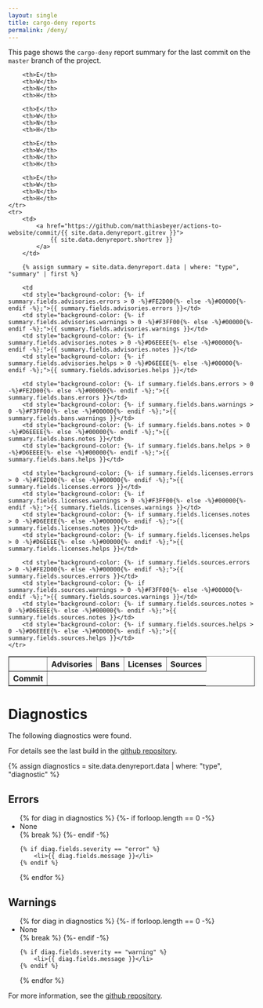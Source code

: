 ```yaml
---
layout: single
title: cargo-deny reports
permalink: /deny/
---
```


This page shows the `cargo-deny` report summary for the last commit
on the `master` branch of the project.

<table border="1">
    <tr>
        <th></th>
        <th colspan="4">Advisories</th>
        <th colspan="4">Bans</th>
        <th colspan="4">Licenses</th>
        <th colspan="4">Sources</th>
    </tr>
    <tr>
        <th>Commit</th>

        <th>E</th>
        <th>W</th>
        <th>N</th>
        <th>H</th>

        <th>E</th>
        <th>W</th>
        <th>N</th>
        <th>H</th>

        <th>E</th>
        <th>W</th>
        <th>N</th>
        <th>H</th>

        <th>E</th>
        <th>W</th>
        <th>N</th>
        <th>H</th>
    </tr>
    <tr>
        <td>
            <a href="https://github.com/matthiasbeyer/actions-to-website/commit/{{ site.data.denyreport.gitrev }}">
                {{ site.data.denyreport.shortrev }}
            </a>
        </td>

        {% assign summary = site.data.denyreport.data | where: "type", "summary" | first %}

        <td
        <td style="background-color: {%- if summary.fields.advisories.errors > 0 -%}#FE2D00{%- else -%}#00000{%- endif -%};">{{ summary.fields.advisories.errors }}</td>
        <td style="background-color: {%- if summary.fields.advisories.warnings > 0 -%}#F3FF00{%- else -%}#00000{%- endif -%};">{{ summary.fields.advisories.warnings }}</td>
        <td style="background-color: {%- if summary.fields.advisories.notes > 0 -%}#D6EEEE{%- else -%}#00000{%- endif -%};">{{ summary.fields.advisories.notes }}</td>
        <td style="background-color: {%- if summary.fields.advisories.helps > 0 -%}#D6EEEE{%- else -%}#00000{%- endif -%};">{{ summary.fields.advisories.helps }}</td>

        <td style="background-color: {%- if summary.fields.bans.errors > 0 -%}#FE2D00{%- else -%}#00000{%- endif -%};">{{ summary.fields.bans.errors }}</td>
        <td style="background-color: {%- if summary.fields.bans.warnings > 0 -%}#F3FF00{%- else -%}#00000{%- endif -%};">{{ summary.fields.bans.warnings }}</td>
        <td style="background-color: {%- if summary.fields.bans.notes > 0 -%}#D6EEEE{%- else -%}#00000{%- endif -%};">{{ summary.fields.bans.notes }}</td>
        <td style="background-color: {%- if summary.fields.bans.helps > 0 -%}#D6EEEE{%- else -%}#00000{%- endif -%};">{{ summary.fields.bans.helps }}</td>

        <td style="background-color: {%- if summary.fields.licenses.errors > 0 -%}#FE2D00{%- else -%}#00000{%- endif -%};">{{ summary.fields.licenses.errors }}</td>
        <td style="background-color: {%- if summary.fields.licenses.warnings > 0 -%}#F3FF00{%- else -%}#00000{%- endif -%};">{{ summary.fields.licenses.warnings }}</td>
        <td style="background-color: {%- if summary.fields.licenses.notes > 0 -%}#D6EEEE{%- else -%}#00000{%- endif -%};">{{ summary.fields.licenses.notes }}</td>
        <td style="background-color: {%- if summary.fields.licenses.helps > 0 -%}#D6EEEE{%- else -%}#00000{%- endif -%};">{{ summary.fields.licenses.helps }}</td>

        <td style="background-color: {%- if summary.fields.sources.errors > 0 -%}#FE2D00{%- else -%}#00000{%- endif -%};">{{ summary.fields.sources.errors }}</td>
        <td style="background-color: {%- if summary.fields.sources.warnings > 0 -%}#F3FF00{%- else -%}#00000{%- endif -%};">{{ summary.fields.sources.warnings }}</td>
        <td style="background-color: {%- if summary.fields.sources.notes > 0 -%}#D6EEEE{%- else -%}#00000{%- endif -%};">{{ summary.fields.sources.notes }}</td>
        <td style="background-color: {%- if summary.fields.sources.helps > 0 -%}#D6EEEE{%- else -%}#00000{%- endif -%};">{{ summary.fields.sources.helps }}</td>
    </tr>
</table>

# Diagnostics

The following diagnostics were found.

For details see the last build in the
[github repository](https://github.com/matthiasbeyer/actions-to-website).

{% assign diagnostics = site.data.denyreport.data | where: "type", "diagnostic" %}

## Errors

<ul>
{% for diag in diagnostics %}
    {%- if forloop.length == 0 -%}
        <li>None</li>
        {% break %}
    {%- endif -%}

    {% if diag.fields.severity == "error" %}
        <li>{{ diag.fields.message }}</li>
    {% endif %}
{% endfor %}
</ul>

## Warnings

<ul>
{% for diag in diagnostics %}
    {%- if forloop.length == 0 -%}
        <li>None</li>
        {% break %}
    {%- endif -%}

    {% if diag.fields.severity == "warning" %}
        <li>{{ diag.fields.message }}</li>
    {% endif %}
{% endfor %}
</ul>

For more information, see the
[github repository](https://github.com/matthiasbeyer/actions-to-website).
